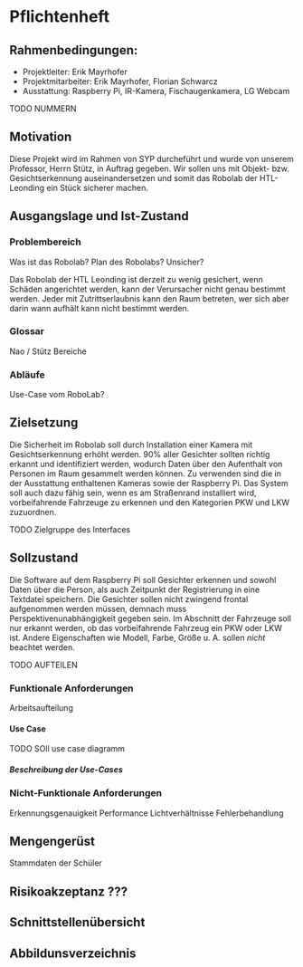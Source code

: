 # Pflichtenheft

## Rahmenbedingungen:
* Projektleiter: Erik Mayrhofer
* Projektmitarbeiter: Erik Mayrhofer, Florian Schwarcz
* Ausstattung: Raspberry Pi, IR-Kamera, Fischaugenkamera, LG Webcam

TODO NUMMERN
## Motivation

Diese Projekt wird im Rahmen von SYP durcheführt und wurde von unserem Professor, Herrn Stütz, in Auftrag gegeben. Wir sollen uns mit Objekt- bzw. Gesichtserkennung auseinandersetzen und somit das Robolab der HTL-Leonding ein Stück sicherer machen.

## Ausgangslage und Ist-Zustand

### Problembereich

Was ist das Robolab?
Plan des Robolabs?
Unsicher?

Das Robolab der HTL Leonding ist derzeit zu wenig gesichert, wenn Schäden angerichtet werden, kann der Verursacher nicht genau bestimmt werden. Jeder mit Zutrittserlaubnis kann den Raum betreten, wer sich aber darin wann aufhält kann nicht bestimmt werden.

### Glossar

Nao / Stütz
Bereiche

### Abläufe

Use-Case vom RoboLab?

## Zielsetzung

Die Sicherheit im Robolab soll durch Installation einer Kamera mit Gesichtserkennung erhöht werden. 90% aller Gesichter sollten richtig erkannt und identifiziert werden, wodurch Daten über den Aufenthalt von Personen im Raum gesammelt werden können. Zu verwenden sind die in der Ausstattung enthaltenen Kameras sowie der Raspberry Pi.
Das System soll auch dazu fähig sein, wenn es am Straßenrand installiert wird, vorbeifahrende Fahrzeuge zu erkennen und den Kategorien PKW und LKW zuzuordnen.

TODO Zielgruppe des Interfaces

## Sollzustand

Die Software auf dem Raspberry Pi soll Gesichter erkennen und sowohl Daten über die Person, als auch Zeitpunkt der Registrierung in eine Textdatei speichern. Die Gesichter sollen nicht zwingend frontal aufgenommen werden müssen, demnach muss Perspektivenunabhängigkeit gegeben sein.
Im Abschnitt der Fahrzeuge soll nur erkannt werden, ob das vorbeifahrende Fahrzeug ein PKW oder LKW ist. Andere Eigenschaften wie Modell, Farbe, Größe u. A. sollen *nicht* beachtet werden.

TODO AUFTEILEN

### Funktionale Anforderungen
Arbeitsaufteilung
#### Use Case

TODO SOll use case diagramm

##### Beschreibung der Use-Cases
### Nicht-Funktionale Anforderungen
Erkennungsgenauigkeit
Performance
Lichtverhältnisse
Fehlerbehandlung

## Mengengerüst
Stammdaten der Schüler

## Risikoakzeptanz ???

## Schnittstellenübersicht

## Abbildunsverzeichnis
